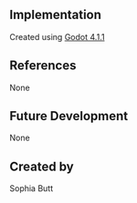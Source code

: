 ## Implementation

Created using [Godot 4.1.1](https://godotengine.org/download)

## References
None

## Future Development
None

## Created by
Sophia Butt
```
